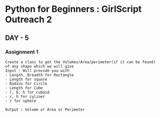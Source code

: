 # Python for Beginners : GirlScript Outreach 2
## DAY - 5

### Assignment 1
```text
Create a class to get the Volumes/Area/perimeter(if it can be found) of any shape which we will give
Input : Will provide you with 
- Length, Breadth for Rectangle
- Length for square
- Radius for Circle
- Length for Cube
- l, b, h for cuboid
- r, h for cyliner
- r for sphere

Output : Volume or Area or Perimeter
```